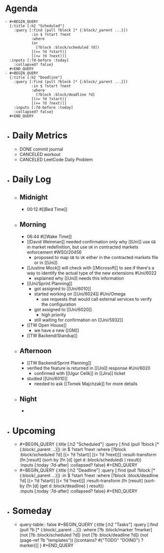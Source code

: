 # Agenda
	- #+BEGIN_QUERY
	  {:title [:h2 "Scheduled"]
	    :query [:find (pull ?block [* {:block/_parent ...}])
	            :in $ ?start ?next
	            :where
	            (or
	              [?block :block/scheduled ?d])
	            [(>= ?d ?start)]
	            [(<= ?d ?next)]]
	  :inputs [:7d-before :today]
	    :collapsed? false}
	  #+END_QUERY
	- #+BEGIN_QUERY
	  {:title [:h2 "Deadline"]
	    :query [:find (pull ?block [* {:block/_parent ...}])
	            :in $ ?start ?next
	            :where
	              [?block :block/deadline ?d]
	            [(>= ?d ?start)]
	            [(<= ?d ?next)]]
	    :inputs [:7d-before :today]
	    :collapsed? false}
	  #+END_QUERY
- # Daily Metrics
	- DONE commit journal
	- CANCELED workout
	- CANCELED LeetCode Daily Problem
- # Daily Log
	- ## Midnight
		- 00:12 #[[Bed Time]]
	- ## Morning
		- 06:44 #[[Wake Time]]
		- [[David Weinman]] needed confirmation only why [[Uni]] use `GB` in market redefinition, but use `UK` in contracted markets enforcement #WSO/20456
			- proposed to map `GB` to `UK` either in the contracted markets file or in [[Uni]]
		- [[Justine Mock]] will check with [[Microsoft]] to see if there's a way to identify the actual type of the new extensions #Uni/6022
			- explained why [[Uni]] needs this information
		- [[Uni/Sprint Planning]]
			- got assigned to [[Uni/6010]]
			- started working on [[Uni/6024]] #Uni/Omega
				- use requests that would call external services to verify the configuration
			- got assigned to [[Uni/6020]]
				- high priority
			- still waiting for confirmation on [[Uni/5932]]
		- [[TW Open House]]
			- we have a new [[GM]]
		- [[TW Backend/Standup]]
	- ## Afternoon
		- [[TW Backend/Sprint Planning]]
		- verified the feature is returned in [[Uni]] response #Uni/6020
			- confirmed with [[Ugur Celik]] in [[Jira]] ticket
		- studied [[Uni/6010]]
			- needed to ask [[Tomek Majchzak]] for more details
	- ## Night
		-
- # Upcoming
	- #+BEGIN_QUERY
	  {:title [:h2 "Scheduled"]
	    :query [:find (pull ?block [* {:block/_parent ...}])
	            :in $ ?start ?next
	            :where
	              [?block :block/scheduled ?d]
	            [(> ?d ?start)]
	            [(< ?d ?next)]]
	  :result-transform (fn [result]
	                          (sort-by (fn [d]
	                                     (get d :block/scheduled) ) result))    
	  :inputs [:today :7d-after]
	    :collapsed? false}
	  #+END_QUERY
	- #+BEGIN_QUERY
	  {:title [:h2 "Deadline"]
	    :query [:find (pull ?block [* {:block/_parent ...}])
	            :in $ ?start ?next
	            :where
	              [?block :block/deadline ?d]
	            [(> ?d ?start)]
	            [(< ?d ?next)]]
	  :result-transform (fn [result]
	                          (sort-by (fn [d]
	                                     (get d :block/deadline) ) result))    
	  :inputs [:today :7d-after]
	    :collapsed? false}
	  #+END_QUERY
- # Someday
	- query-table:: false
	  #+BEGIN_QUERY
	  {:title [:h2 "Tasks"]
	   :query [:find (pull ?b [* {:block/_parent ...}])
	          :where
	          [?b :block/marker ?marker]
	          (not [?b :block/scheduled ?d])
	          (not [?b :block/deadline ?d])
	  (not (page-ref ?b "templates"))
	          [(contains? #{"TODO" "DOING"} ?marker)]]
	  }
	  #+END_QUERY